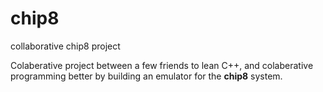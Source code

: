 # chip8
collaborative chip8 project

Colaberative project between a few friends to lean C++, and colaberative programming better by building an emulator for the <b>chip8</b> system.
